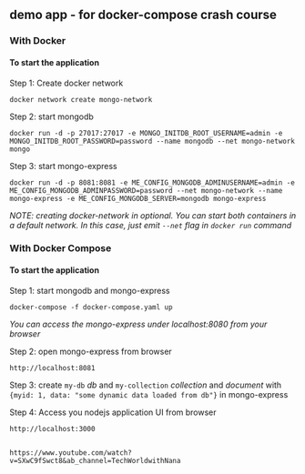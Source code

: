 ## demo app - for docker-compose crash course


### With Docker

#### To start the application

Step 1: Create docker network

    docker network create mongo-network 

Step 2: start mongodb 

    docker run -d -p 27017:27017 -e MONGO_INITDB_ROOT_USERNAME=admin -e MONGO_INITDB_ROOT_PASSWORD=password --name mongodb --net mongo-network mongo    

Step 3: start mongo-express
    
    docker run -d -p 8081:8081 -e ME_CONFIG_MONGODB_ADMINUSERNAME=admin -e ME_CONFIG_MONGODB_ADMINPASSWORD=password --net mongo-network --name mongo-express -e ME_CONFIG_MONGODB_SERVER=mongodb mongo-express   

_NOTE: creating docker-network in optional. You can start both containers in a default network. In this case, just emit `--net` flag in `docker run` command_

### With Docker Compose

#### To start the application

Step 1: start mongodb and mongo-express

    docker-compose -f docker-compose.yaml up
    
_You can access the mongo-express under localhost:8080 from your browser_
    
Step 2: open mongo-express from browser

    http://localhost:8081

Step 3: create `my-db` _db_ and `my-collection` _collection_ and _document_ with `{myid: 1, data: "some dynamic data loaded from db"}` in mongo-express
    

Step 4: Access you nodejs application UI from browser

    http://localhost:3000
    

    https://www.youtube.com/watch?v=SXwC9fSwct8&ab_channel=TechWorldwithNana
